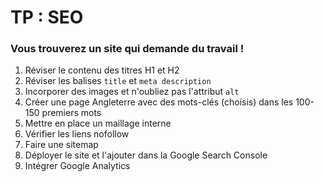 # TP : SEO

### Vous trouverez un site qui demande du travail !

1. Réviser le contenu des titres H1 et H2
2. Réviser les balises `title` et `meta description`
3. Incorporer des images et n'oubliez pas l'attribut `alt`
4. Créer une page Angleterre avec des mots-clés (choisis) dans les 100-150 premiers mots
5. Mettre en place un maillage interne
6. Vérifier les liens nofollow
7. Faire une sitemap
8. Déployer le site et l'ajouter dans la Google Search Console
9. Intégrer Google Analytics